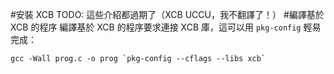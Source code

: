 #安裝 XCB
TODO: 這些介紹都過期了（XCB UCCU，我不翻譯了！）
#編譯基於 XCB 的程序
編譯基於 XCB 的程序要求連接 XCB 庫，這可以用 `pkg-config` 輕易完成：

    gcc -Wall prog.c -o prog `pkg-config --cflags --libs xcb`
